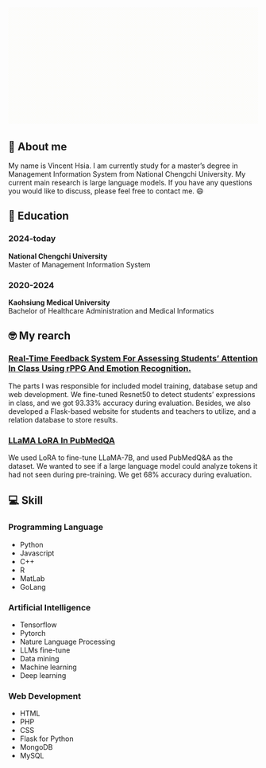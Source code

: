 ![image](https://github.com/shiayongshen/shiayongshen/blob/main/myself.gif)
## :selfie: About me
My name is Vincent Hsia. I am currently study for a master’s degree in Management Information System from National Chengchi University.
My current main research is large language models. If you have any questions you would like to discuss, please feel free to contact me. :smile:

## :school: Education

###  2024-today
  **National Chengchi University**<br/>
  Master of Management Information System
  
### 2020-2024
  **Kaohsiung Medical University**<br/>
  Bachelor of Healthcare Administration and Medical Informatics
## :nerd_face: My rearch

### [Real-Time Feedback System For Assessing Students’ Attention In Class Using rPPG And Emotion Recognition.](<https://github.com/shiayongshen/Real-time_Student_Status_Detection_System_based_on_ResNet50/>)
The parts I was responsible for included model training, database setup and web development. We fine-tuned Resnet50 to detect students’ expressions in class, and we got 93.33% accuracy during evaluation. Besides, we also developed a Flask-based website for students and teachers to utilize, and a relation database to store results.

### [LLaMA LoRA In PubMedQA](<https://github.com/shiayongshen/LLaMA_LoRA_in_PubMedQA/>)
We used LoRA to fine-tune LLaMA-7B, and used PubMedQ&A as the dataset. We wanted to see if a large language model could analyze tokens it had not seen during pre-training. We get 68% accuracy during evaluation.
## :computer: Skill
### Programming Language
* Python
* Javascript
* C++
* R
* MatLab
* GoLang

### Artificial Intelligence
* Tensorflow
* Pytorch
* Nature Language Processing
* LLMs fine-tune
* Data mining
* Machine learning
* Deep learning

### Web Development
* HTML
* PHP
* CSS
* Flask for Python
* MongoDB
* MySQL

<!--
**shiayongshen/shiayongshen** is a ✨ _special_ ✨ repository because its `README.md` (this file) appears on your GitHub profile.

Here are some ideas to get you started:

- 🔭 I’m currently working on ...
- 🌱 I’m currently learning ...
- 👯 I’m looking to collaborate on ...
- 🤔 I’m looking for help with ...
- 💬 Ask me about ...
- 📫 How to reach me: ...
- 😄 Pronouns: ...
- ⚡ Fun fact: ...
-->
